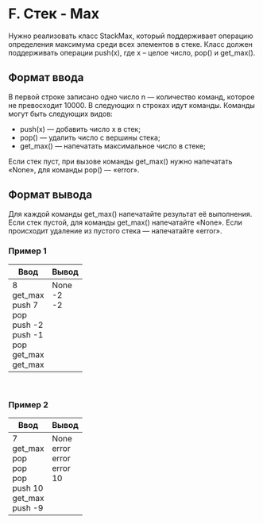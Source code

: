 # F. Стек - Max

Нужно реализовать класс StackMax, который поддерживает операцию определения максимума среди всех элементов в стеке.
Класс должен поддерживать операции push(x), где x – целое число, pop() и get_max().

## Формат ввода

В первой строке записано одно число n — количество команд, которое не превосходит 10000. В следующих n строках идут команды. Команды могут быть следующих видов:

-   push(x) — добавить число x в стек;
-   pop() — удалить число с вершины стека;
-   get_max() — напечатать максимальное число в стеке;

Если стек пуст, при вызове команды get_max() нужно напечатать «None», для команды pop() — «error».

## Формат вывода

Для каждой команды get_max() напечатайте результат её выполнения. Если стек пустой, для команды get_max() напечатайте «None».
Если происходит удаление из пустого стека — напечатайте «error».

### Пример 1

<table>
  <thead>
     <tr>
        <th>Ввод</th>
        <th>Вывод</th>
     </tr>
  </thead>
  <tbody>
     <tr>
        <td>
            8<br>
            get_max<br>
            push 7<br>
            pop<br>
            push -2<br>
            push -1<br>
            pop<br>
            get_max<br>
            get_max<br>
        </td>
        <td>
            None<br>
            -2<br>
            -2<br>
            <br>
            <br>
            <br>
            <br>
            <br>
            <br>
        </td>
     </tr>
  </tbody>
</table>

<br>

### Пример 2

<table>
  <thead>
     <tr>
        <th>Ввод</th>
        <th>Вывод</th>
     </tr>
  </thead>
  <tbody>
     <tr>
        <td>
            7<br>
            get_max<br>
            pop<br>
            pop<br>
            pop<br>
            push 10<br>
            get_max<br>
            push -9<br>
        </td>
        <td>
            None<br>
            error<br>
            error<br>
            error<br>
            10<br>
            <br>
            <br>
            <br>
        </td>
     </tr>
  </tbody>
</table>
